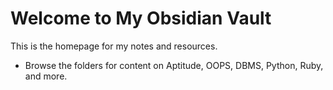 # Welcome to My Obsidian Vault

This is the homepage for my notes and resources.

- Browse the folders for content on Aptitude, OOPS, DBMS, Python, Ruby, and more.